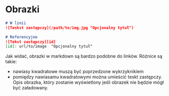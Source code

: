 # Obrazki

```markdown
# W linii
![Teskst zastępczy](/path/to/img.jpg "Opcjonalny tytuł")

# Referencyjne
![Tekst zastępczy][id]
[id]: url/to/image  "Opcjonalny tytuł"
```
Jak widać, obrazki w markdown są bardzo podobne do linków. Różnice są takie:
* nawiasy kwadratowe muszą być poprzedzone wykrzyknikiem
* pomiędzy nawiasamu kwadratowymi można umieścić teskt zastępczy. Opis obrazka, który zostanie wyświetlony jeśli obrazek nie będzie mógł być załadowany.



